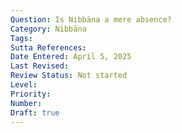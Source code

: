 ```yaml
---
Question: Is Nibbāna a mere absence?
Category: Nibbāna
Tags:
Sutta References:
Date Entered: April 5, 2025
Last Revised:
Review Status: Not started
Level: 
Priority: 
Number: 
Draft: true
---
```

